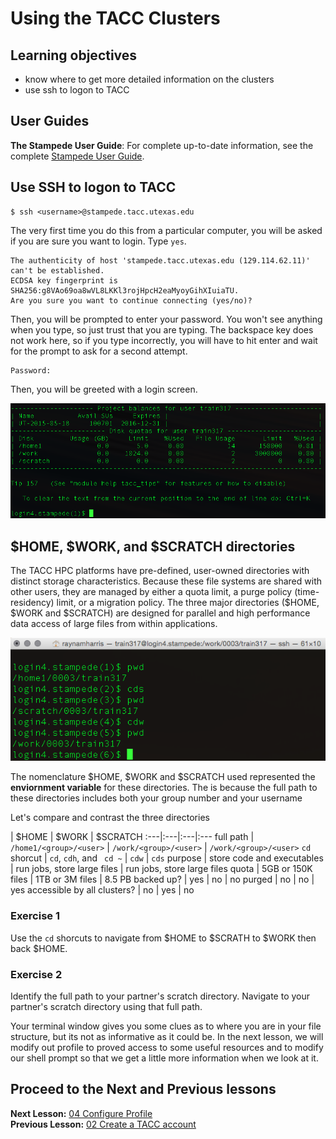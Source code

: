 # Using the TACC Clusters

## Learning objectives
- know where to get more detailed information on the clusters
- use ssh to logon to TACC

## User Guides

**The Stampede User Guide**: For complete up-to-date information, see the complete [Stampede User Guide](https://portal.tacc.utexas.edu/user-guides/stampede).

## Use SSH to logon to TACC

~~~ {.bash}
$ ssh <username>@stampede.tacc.utexas.edu
~~~

The very first time you do this from a particular computer, you will be asked if you are sure you want to login. Type `yes`. 

~~~ {.output}
The authenticity of host 'stampede.tacc.utexas.edu (129.114.62.11)' can't be established.
ECDSA key fingerprint is SHA256:g8VAo69oa8wVL8LKKl3rojHpcH2eaMyoyGihXIuiaTU.
Are you sure you want to continue connecting (yes/no)?
~~~

Then, you will be prompted to enter your password. You won't see anything when you type, so just trust that you are typing. The backspace key does not work here, so if you type incorrectly, you will have to hit enter and wait for the prompt to ask for a second attempt.

~~~ {.output}
Password:
~~~

Then, you will be greeted with a login screen. 

![PWD](figures/login4.stampede.png)


## $HOME, $WORK, and $SCRATCH directories
The TACC HPC platforms have pre-defined, user-owned directories with distinct storage characteristics. Because these file systems are shared with other users, they are managed by either a quota limit, a purge policy (time-residency) limit, or a migration policy. The three major directories ($HOME, $WORK and $SCRATCH) are designed for parallel and high performance data access of large files from within applications. 

![PWD](figures/stampede_shell.png)

The nomenclature $HOME, $WORK and $SCRATCH used represented the **enviornment variable** for these directories. The is because the full path to these directories includes both your group number and your username

Let's compare and contrast the three directories

 | $HOME | $WORK | $SCRATCH
:---|:---|:---|:---
full path | `/home1/<group>/<user>` | `/work/<group>/<user>` | `/work/<group>/<user>`
`cd` shorcut | `cd`, `cdh`, and ` cd ~` | `cdw` | `cds`
purpose | store code and executables | run jobs, store large files | run jobs, store large files
quota | 5GB or 150K files | 1TB or 3M files | 8.5 PB
backed up? | yes | no | no
purged | no | no | yes
accessible by all clusters? | no | yes | no


### Exercise 1
Use the `cd` shorcuts to navigate from $HOME to $SCRATH to $WORK then back $HOME.

### Exercise 2
Identify the full path to your partner's scratch directory. Navigate to your partner's scratch directory using that full path.

Your terminal window gives you some clues as to where you are in your file structure, but its not as informative as it could be. In the next lesson, we will modify out profile to proved access to some useful resources and to modify our shell prompt so that we get a little more information when we look at it.  

## Proceed to the Next and Previous lessons
**Next Lesson:** [04 Configure Profile](04_Configure_Profile.md)   
**Previous Lesson:** [02 Create a TACC account](02_Create_Account.md)  
